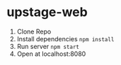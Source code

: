 # upstage-web

1. Clone Repo
2. Install dependencies `npm install`
3. Run server `npm start`
4. Open at localhost:8080
